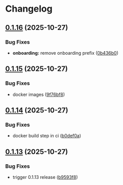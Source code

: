 # Changelog

## [0.1.16](https://github.com/onyxia-datalab/onyxia-backend/compare/v0.1.15...v0.1.16) (2025-10-27)


### Bug Fixes

* **onboarding:** remove onboarding prefix ([0b436b0](https://github.com/onyxia-datalab/onyxia-backend/commit/0b436b0272b442330a30ac438a2ada916fc19378))

## [0.1.15](https://github.com/onyxia-datalab/onyxia-backend/compare/v0.1.14...v0.1.15) (2025-10-27)


### Bug Fixes

* docker images ([9f76bf8](https://github.com/onyxia-datalab/onyxia-backend/commit/9f76bf8ede026dab9853fbddf8a480c07794f70c))

## [0.1.14](https://github.com/onyxia-datalab/onyxia-backend/compare/v0.1.13...v0.1.14) (2025-10-27)


### Bug Fixes

* docker build step in ci ([b0def0a](https://github.com/onyxia-datalab/onyxia-backend/commit/b0def0ad983789be3bd5de33cf5aae29e17252fd))

## [0.1.13](https://github.com/onyxia-datalab/onyxia-backend/compare/v0.1.12...v0.1.13) (2025-10-27)


### Bug Fixes

* trigger 0.1.13 release ([b9593f8](https://github.com/onyxia-datalab/onyxia-backend/commit/b9593f85b4d1805c4ac95a93db508f139b8cab19))
